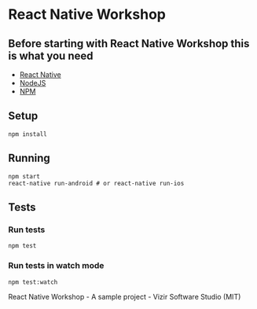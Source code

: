 # React Native Workshop

## Before starting with React Native Workshop this is what you need

- [React Native](https://facebook.github.io/react-native/)
- [NodeJS](https://nodejs.org/)
- [NPM](https://www.npmjs.com/)

## Setup

    npm install

## Running

    npm start
    react-native run-android # or react-native run-ios

## Tests

### Run tests

    npm test

### Run tests in watch mode

    npm test:watch

React Native Workshop - A sample project - Vizir Software Studio (MIT)
